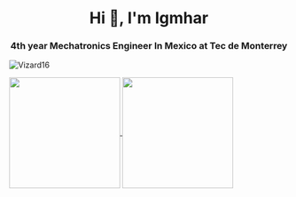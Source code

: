 
<h1 align="center">Hi 👋, I'm Igmhar</h1>
<h3 align="center">4th year Mechatronics Engineer In Mexico at Tec de Monterrey</h3>
<p align="left"> <img src="https://komarev.com/ghpvc/?username=Vizard16&label=Profile%20views&color=0e75b6&style=flat" alt="Vizard16" /> </p>

<a href="https://github.com/Vizard16">
  <img height=200 align="center" src="https://github-readme-stats.vercel.app/api?username=Vizard16&show_icons=true&theme=dark" />
</a>

<a href="https://github.com/Vizard16">
  <img height=200 align="center" src="https://github-readme-stats.vercel.app/api/top-langs/?username=Vizard16&hide=shaderlab,makerfile,jupyter%20notebook,hlsl&layout=compact&show_icons=true&theme=dark&langs_count=8" />
</a>
